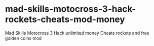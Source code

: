 # mad-skills-motocross-3-hack-rockets-cheats-mod-money
Mad Skills Motocross 3 Hack unlimited money Cheats rockets and free golden coins mod
